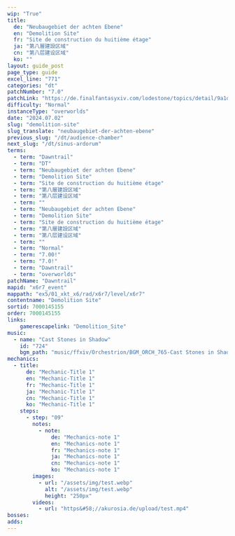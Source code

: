 ```yaml
---
wip: "True"
title:
  de: "Neubaugebiet der achten Ebene"
  en: "Demolition Site"
  fr: "Site de construction du huitième étage"
  ja: "第八層建設区域"
  cn: "第八层建设区域"
  ko: ""
layout: guide_post
page_type: guide
excel_line: "771"
categories: "dt"
patchNumber: "7.0"
patchLink: "https://de.finalfantasyxiv.com/lodestone/topics/detail/9a1d2364c6f0fed72a164f3252a59073f7d0c4fc"
difficulty: "Normal"
instanceType: "overworlds"
date: "2024.07.02"
slug: "demolition-site"
slug_translate: "neubaugebiet-der-achten-ebene"
previous_slug: "/dt/audience-chamber"
next_slug: "/dt/sinus-ardorum"
terms:
  - term: "Dawntrail"
  - term: "DT"
  - term: "Neubaugebiet der achten Ebene"
  - term: "Demolition Site"
  - term: "Site de construction du huitième étage"
  - term: "第八層建設区域"
  - term: "第八层建设区域"
  - term: ""
  - term: "Neubaugebiet der achten Ebene"
  - term: "Demolition Site"
  - term: "Site de construction du huitième étage"
  - term: "第八層建設区域"
  - term: "第八层建设区域"
  - term: ""
  - term: "Normal"
  - term: "7.00!"
  - term: "7.0!"
  - term: "Dawntrail"
  - term: "overworlds"
patchName: "Dawntrail"
mapid: "x6r7_event"
mappath: "ex5/01_xkt_x6/rad/x6r7/level/x6r7"
contentname: "Demolition Site"
sortid: 7000145155
order: 7000145155
links:
    gamerescapelink: "Demolition_Site"
music:
  - name: "Cast Stones in Shadow"
    id: "724"
    bgm_path: "music/ffxiv/Orchestrion/BGM_ORCH_765-Cast Stones in Shadow.ogg"
mechanics:
  - title:
      de: "Mechanic-Title 1"
      en: "Mechanic-Title 1"
      fr: "Mechanic-Title 1"
      ja: "Mechanic-Title 1"
      cn: "Mechanic-Title 1"
      ko: "Mechanic-Title 1"
    steps:
      - step: "09"
        notes:
          - note:
              de: "Mechanics-note 1"
              en: "Mechanics-note 1"
              fr: "Mechanics-note 1"
              ja: "Mechanics-note 1"
              cn: "Mechanics-note 1"
              ko: "Mechanics-note 1"
        images:
          - url: "/assets/img/test.webp"
            alt: "/assets/img/test.webp"
            height: "250px"
        videos:
          - url: "https&#58;//akurosia.de/upload/test.mp4"
bosses:
adds:
---
```


